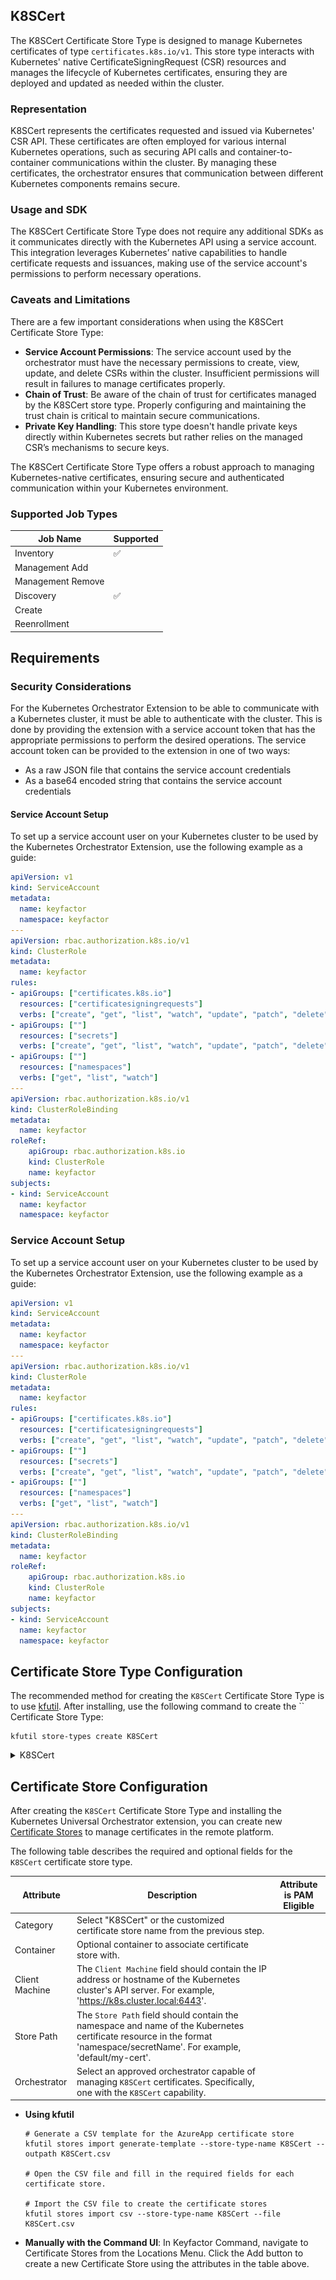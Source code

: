 ## K8SCert

The K8SCert Certificate Store Type is designed to manage Kubernetes certificates of type `certificates.k8s.io/v1`. This store type interacts with Kubernetes' native CertificateSigningRequest (CSR) resources and manages the lifecycle of Kubernetes certificates, ensuring they are deployed and updated as needed within the cluster.

### Representation

K8SCert represents the certificates requested and issued via Kubernetes' CSR API. These certificates are often employed for various internal Kubernetes operations, such as securing API calls and container-to-container communications within the cluster. By managing these certificates, the orchestrator ensures that communication between different Kubernetes components remains secure.

### Usage and SDK

The K8SCert Certificate Store Type does not require any additional SDKs as it communicates directly with the Kubernetes API using a service account. This integration leverages Kubernetes’ native capabilities to handle certificate requests and issuances, making use of the service account's permissions to perform necessary operations.

### Caveats and Limitations

There are a few important considerations when using the K8SCert Certificate Store Type:

- **Service Account Permissions**: The service account used by the orchestrator must have the necessary permissions to create, view, update, and delete CSRs within the cluster. Insufficient permissions will result in failures to manage certificates properly.
- **Chain of Trust**: Be aware of the chain of trust for certificates managed by the K8SCert store type. Properly configuring and maintaining the trust chain is critical to maintain secure communications.
- **Private Key Handling**: This store type doesn't handle private keys directly within Kubernetes secrets but rather relies on the managed CSR’s mechanisms to secure keys.

The K8SCert Certificate Store Type offers a robust approach to managing Kubernetes-native certificates, ensuring secure and authenticated communication within your Kubernetes environment.



### Supported Job Types

| Job Name | Supported |
| -------- | --------- |
| Inventory | ✅ |
| Management Add |  |
| Management Remove |  |
| Discovery | ✅ |
| Create |  |
| Reenrollment |  |

## Requirements

### Security Considerations
For the Kubernetes Orchestrator Extension to be able to communicate with a Kubernetes cluster, it must
be able to authenticate with the cluster.  This is done by providing the extension with a service account
token that has the appropriate permissions to perform the desired operations. The service account token
can be provided to the extension in one of two ways:
- As a raw JSON file that contains the service account credentials
- As a base64 encoded string that contains the service account credentials

#### Service Account Setup
To set up a service account user on your Kubernetes cluster to be used by the Kubernetes Orchestrator Extension, use the following example as a guide:
```yaml
apiVersion: v1
kind: ServiceAccount
metadata:
  name: keyfactor
  namespace: keyfactor
---
apiVersion: rbac.authorization.k8s.io/v1
kind: ClusterRole
metadata:
  name: keyfactor
rules:
- apiGroups: ["certificates.k8s.io"]
  resources: ["certificatesigningrequests"]
  verbs: ["create", "get", "list", "watch", "update", "patch", "delete"]
- apiGroups: [""]
  resources: ["secrets"]
  verbs: ["create", "get", "list", "watch", "update", "patch", "delete"]
- apiGroups: [""]
  resources: ["namespaces"]
  verbs: ["get", "list", "watch"]
---
apiVersion: rbac.authorization.k8s.io/v1
kind: ClusterRoleBinding
metadata:
  name: keyfactor
roleRef:
    apiGroup: rbac.authorization.k8s.io
    kind: ClusterRole
    name: keyfactor
subjects:
- kind: ServiceAccount
  name: keyfactor
  namespace: keyfactor
```

### Service Account Setup
To set up a service account user on your Kubernetes cluster to be used by the Kubernetes Orchestrator Extension, use the following example as a guide:
```yaml
apiVersion: v1
kind: ServiceAccount
metadata:
  name: keyfactor
  namespace: keyfactor
---
apiVersion: rbac.authorization.k8s.io/v1
kind: ClusterRole
metadata:
  name: keyfactor
rules:
- apiGroups: ["certificates.k8s.io"]
  resources: ["certificatesigningrequests"]
  verbs: ["create", "get", "list", "watch", "update", "patch", "delete"]
- apiGroups: [""]
  resources: ["secrets"]
  verbs: ["create", "get", "list", "watch", "update", "patch", "delete"]
- apiGroups: [""]
  resources: ["namespaces"]
  verbs: ["get", "list", "watch"]
---
apiVersion: rbac.authorization.k8s.io/v1
kind: ClusterRoleBinding
metadata:
  name: keyfactor
roleRef:
    apiGroup: rbac.authorization.k8s.io
    kind: ClusterRole
    name: keyfactor
subjects:
- kind: ServiceAccount
  name: keyfactor
  namespace: keyfactor
```



## Certificate Store Type Configuration

The recommended method for creating the `K8SCert` Certificate Store Type is to use [kfutil](https://github.com/Keyfactor/kfutil). After installing, use the following command to create the `` Certificate Store Type:

```shell
kfutil store-types create K8SCert
```

<details><summary>K8SCert</summary>

Create a store type called `K8SCert` with the attributes in the tables below:

### Basic Tab
| Attribute | Value | Description |
| --------- | ----- | ----- |
| Name | K8SCert | Display name for the store type (may be customized) |
| Short Name | K8SCert | Short display name for the store type |
| Capability | K8SCert | Store type name orchestrator will register with. Check the box to allow entry of value |
| Supported Job Types (check the box for each) | Add, Discovery, Remove | Job types the extension supports |
| Supports Add |  |  Indicates that the Store Type supports Management Add |
| Supports Remove |  |  Indicates that the Store Type supports Management Remove |
| Supports Discovery | ✅ | Check the box. Indicates that the Store Type supports Discovery |
| Supports Reenrollment |  |  Indicates that the Store Type supports Reenrollment |
| Supports Create |  |  Indicates that the Store Type supports store creation |
| Needs Server | ✅ | Determines if a target server name is required when creating store |
| Blueprint Allowed |  | Determines if store type may be included in an Orchestrator blueprint |
| Uses PowerShell |  | Determines if underlying implementation is PowerShell |
| Requires Store Password |  | Determines if a store password is required when configuring an individual store. |
| Supports Entry Password |  | Determines if an individual entry within a store can have a password. |

The Basic tab should look like this:

![K8SCert Basic Tab](../docsource/images/K8SCert-basic-store-type-dialog.png)

### Advanced Tab
| Attribute | Value | Description |
| --------- | ----- | ----- |
| Supports Custom Alias | Forbidden | Determines if an individual entry within a store can have a custom Alias. |
| Private Key Handling | Forbidden | This determines if Keyfactor can send the private key associated with a certificate to the store. Required because IIS certificates without private keys would be invalid. |
| PFX Password Style | Default | 'Default' - PFX password is randomly generated, 'Custom' - PFX password may be specified when the enrollment job is created (Requires the Allow Custom Password application setting to be enabled.) |

The Advanced tab should look like this:

![K8SCert Advanced Tab](../docsource/images/K8SCert-advanced-store-type-dialog.png)

### Custom Fields Tab
Custom fields operate at the certificate store level and are used to control how the orchestrator connects to the remote target server containing the certificate store to be managed. The following custom fields should be added to the store type:

| Name | Display Name | Type | Default Value/Options | Required | Description |
| ---- | ------------ | ---- | --------------------- | -------- | ----------- |


The Custom Fields tab should look like this:

![K8SCert Custom Fields Tab](../docsource/images/K8SCert-custom-fields-store-type-dialog.png)



</details>

## Certificate Store Configuration

After creating the `K8SCert` Certificate Store Type and installing the Kubernetes Universal Orchestrator extension, you can create new [Certificate Stores](https://software.keyfactor.com/Core-OnPrem/Current/Content/ReferenceGuide/Certificate%20Stores.htm?Highlight=certificate%20store) to manage certificates in the remote platform.

The following table describes the required and optional fields for the `K8SCert` certificate store type.

| Attribute | Description | Attribute is PAM Eligible |
| --------- | ----------- | ------------------------- |
| Category | Select "K8SCert" or the customized certificate store name from the previous step. | |
| Container | Optional container to associate certificate store with. | |
| Client Machine | The `Client Machine` field should contain the IP address or hostname of the Kubernetes cluster's API server. For example, 'https://k8s.cluster.local:6443'. | |
| Store Path | The `Store Path` field should contain the namespace and name of the Kubernetes certificate resource in the format 'namespace/secretName'. For example, 'default/my-cert'. | |
| Orchestrator | Select an approved orchestrator capable of managing `K8SCert` certificates. Specifically, one with the `K8SCert` capability. | |

* **Using kfutil**

    ```shell
    # Generate a CSV template for the AzureApp certificate store
    kfutil stores import generate-template --store-type-name K8SCert --outpath K8SCert.csv

    # Open the CSV file and fill in the required fields for each certificate store.

    # Import the CSV file to create the certificate stores
    kfutil stores import csv --store-type-name K8SCert --file K8SCert.csv
    ```

* **Manually with the Command UI**: In Keyfactor Command, navigate to Certificate Stores from the Locations Menu. Click the Add button to create a new Certificate Store using the attributes in the table above.